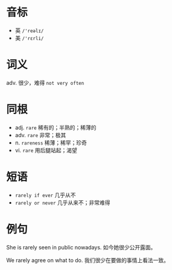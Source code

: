 # 音标

- 英 `/'reəlɪ/`
- 美 `/'rɛrli/`

# 词义

adv. 很少，难得
`not very often`

# 同根

- adj. `rare` 稀有的；半熟的；稀薄的
- adv. `rare` 非常；极其
- n. `rareness` 稀薄；稀罕；珍奇
- vi. `rare` 用后腿站起；渴望

# 短语

- `rarely if ever` 几乎从不
- `rarely or never` 几乎从来不；非常难得

# 例句

She is rarely seen in public nowadays.
如今她很少公开露面。

We rarely agree on what to do.
我们很少在要做的事情上看法一致。


